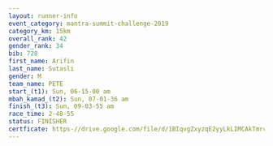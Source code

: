 ```yaml
---
layout: runner-info 
event_category: mantra-summit-challenge-2019 
category_km: 15km 
overall_rank: 42
gender_rank: 34
bib: 728
first_name: Arifin
last_name: Sutasli
gender: M
team_name: PETE
start_(t1): Sun, 06-15-00 am
mbah_kamad_(t2): Sun, 07-01-36 am
finish_(t3): Sun, 09-03-55 am
race_time: 2-48-55
status: FINISHER
certficate: https-//drive.google.com/file/d/1BIqvgZxyzqE2yyLkLIMCAkTmrcbLvAmn/view?usp=sharing
---
```

